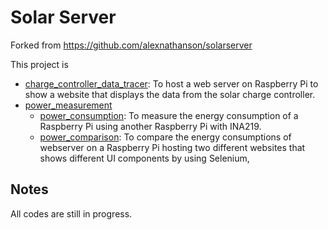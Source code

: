 # Solar Server
Forked from https://github.com/alexnathanson/solarserver

This project is 
- [charge_controller_data_tracer](https://github.com/IDMNYU/solarserver/tree/master/charge_controller_data_tracer): To host a web server on Raspberry Pi to show a website that displays the data from the solar charge controller.
- [power_measurement](https://github.com/IDMNYU/solarserver/tree/master/power_measurement)
	* [power_consumption](https://github.com/IDMNYU/solarserver/tree/master/power_measurement/power_consumption): To measure the energy consumption of a Raspberry Pi using another Raspberry Pi with INA219.
	* [power_comparison](https://github.com/IDMNYU/solarserver/tree/master/power_measurement/power_comparison): To compare the energy consumptions of webserver on a Raspberry Pi hosting two different websites that shows different UI components by using Selenium, 

## Notes
All codes are still in progress.
